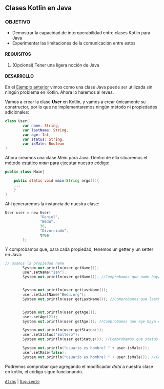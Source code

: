 ## Clases Kotlin en Java

### OBJETIVO

- Demostrar la capacidad de interoperabilidad entre clases Kotlin para Java
- Experimentar las limitaciones de la comunicación entre estos

#### REQUISITOS

1. (Opcional) Tener una ligera noción de Java

#### DESARROLLO

En el [Ejemplo anterior](../Ejemplo-01) vimos como una clase Java puede ser utilizada sin ningún problema en Kotlin. Ahora lo haremos al reves.

Vamos a crear la clase ***User*** en Kotlin, y vamos a crear únicamente su constructor, por lo que no implementaremos ningún método ni propiedades adicionales:

```kotlin
class User(
        var name: String,
        var lastName: String,
        var age: Int,
        var status: String,
        var isMale: Boolean
)
```

Ahora creamos una clase *Main* para Java. Dentro de ella situaremos el método estático *main* para ejecutar nuestro código:

```java
public class Main{

    public static void main(String args[]){
    ...
    }
}
```
Ahí generaremos la instancia de nuestra clase:

```kotlin
User user = new User(
                "Daniel",
                "Bedu",
                38,
                "Divorciado",
                true
        );
```

Y comprobamos que, para cada propiedad, tenemos un getter y un setter en Java:

```kotlin
// usamos la propiedad name
        System.out.println(user.getName());
        user.setName("Ian");
        System.out.println(user.getName()); //Comprobamos que name haya cambiado


        System.out.println(user.getLastName());
        user.setLastName("Bedu.org");
        System.out.println(user.getLastName()); //Comprobamos que lastName haya cambiado


        System.out.println(user.getAge());
        user.setAge(21);
        System.out.println(user.getAge()); //Comprobamos que age haya cambiado

        System.out.println(user.getStatus());
        user.setStatus("Soltero");
        System.out.println(user.getStatus()); //Comprobamos que status haya cambiado

        System.out.println("usuario es hombre? " + user.isMale());
        user.setMale(false);
        System.out.println("usuario es hombre? " + user.isMale()); //Comprobamos que status haya cambiado
```

Podremos comprobar que agregando el modificador *data* a nuestra clase en kotlin, el código sigue funcionando.


[`Atrás`](../Reto-01) | [`Siguiente`](../Ejemplo-02)
